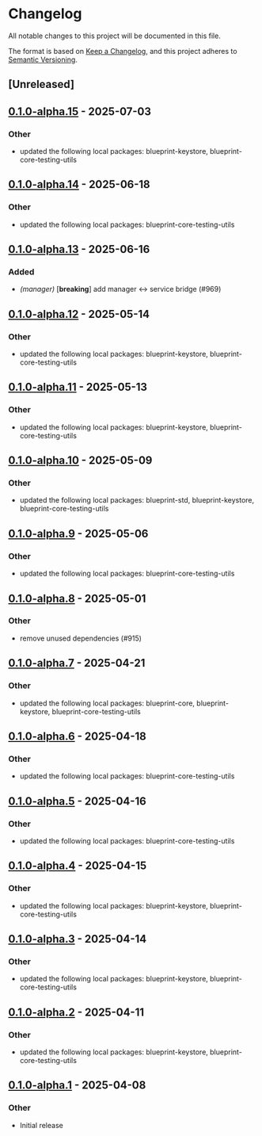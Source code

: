 # Changelog

All notable changes to this project will be documented in this file.

The format is based on [Keep a Changelog](https://keepachangelog.com/en/1.0.0/),
and this project adheres to [Semantic Versioning](https://semver.org/spec/v2.0.0.html).

## [Unreleased]

## [0.1.0-alpha.15](https://github.com/tangle-network/blueprint/compare/blueprint-chain-setup-anvil-v0.1.0-alpha.14...blueprint-chain-setup-anvil-v0.1.0-alpha.15) - 2025-07-03

### Other

- updated the following local packages: blueprint-keystore, blueprint-core-testing-utils

## [0.1.0-alpha.14](https://github.com/tangle-network/blueprint/compare/blueprint-chain-setup-anvil-v0.1.0-alpha.13...blueprint-chain-setup-anvil-v0.1.0-alpha.14) - 2025-06-18

### Other

- updated the following local packages: blueprint-core-testing-utils

## [0.1.0-alpha.13](https://github.com/tangle-network/blueprint/compare/blueprint-chain-setup-anvil-v0.1.0-alpha.12...blueprint-chain-setup-anvil-v0.1.0-alpha.13) - 2025-06-16

### Added

- *(manager)* [**breaking**] add manager <-> service bridge (#969)

## [0.1.0-alpha.12](https://github.com/tangle-network/blueprint/compare/blueprint-chain-setup-anvil-v0.1.0-alpha.11...blueprint-chain-setup-anvil-v0.1.0-alpha.12) - 2025-05-14

### Other

- updated the following local packages: blueprint-keystore, blueprint-core-testing-utils

## [0.1.0-alpha.11](https://github.com/tangle-network/blueprint/compare/blueprint-chain-setup-anvil-v0.1.0-alpha.10...blueprint-chain-setup-anvil-v0.1.0-alpha.11) - 2025-05-13

### Other

- updated the following local packages: blueprint-keystore, blueprint-core-testing-utils

## [0.1.0-alpha.10](https://github.com/tangle-network/blueprint/compare/blueprint-chain-setup-anvil-v0.1.0-alpha.9...blueprint-chain-setup-anvil-v0.1.0-alpha.10) - 2025-05-09

### Other

- updated the following local packages: blueprint-std, blueprint-keystore, blueprint-core-testing-utils

## [0.1.0-alpha.9](https://github.com/tangle-network/blueprint/compare/blueprint-chain-setup-anvil-v0.1.0-alpha.8...blueprint-chain-setup-anvil-v0.1.0-alpha.9) - 2025-05-06

### Other

- updated the following local packages: blueprint-core-testing-utils

## [0.1.0-alpha.8](https://github.com/tangle-network/blueprint/compare/blueprint-chain-setup-anvil-v0.1.0-alpha.7...blueprint-chain-setup-anvil-v0.1.0-alpha.8) - 2025-05-01

### Other

- remove unused dependencies (#915)

## [0.1.0-alpha.7](https://github.com/tangle-network/blueprint/compare/blueprint-chain-setup-anvil-v0.1.0-alpha.6...blueprint-chain-setup-anvil-v0.1.0-alpha.7) - 2025-04-21

### Other

- updated the following local packages: blueprint-core, blueprint-keystore, blueprint-core-testing-utils

## [0.1.0-alpha.6](https://github.com/tangle-network/blueprint/compare/blueprint-chain-setup-anvil-v0.1.0-alpha.5...blueprint-chain-setup-anvil-v0.1.0-alpha.6) - 2025-04-18

### Other

- updated the following local packages: blueprint-core-testing-utils

## [0.1.0-alpha.5](https://github.com/tangle-network/blueprint/compare/blueprint-chain-setup-anvil-v0.1.0-alpha.4...blueprint-chain-setup-anvil-v0.1.0-alpha.5) - 2025-04-16

### Other

- updated the following local packages: blueprint-core-testing-utils

## [0.1.0-alpha.4](https://github.com/tangle-network/blueprint/compare/blueprint-chain-setup-anvil-v0.1.0-alpha.3...blueprint-chain-setup-anvil-v0.1.0-alpha.4) - 2025-04-15

### Other

- updated the following local packages: blueprint-keystore, blueprint-core-testing-utils

## [0.1.0-alpha.3](https://github.com/tangle-network/blueprint/compare/blueprint-chain-setup-anvil-v0.1.0-alpha.2...blueprint-chain-setup-anvil-v0.1.0-alpha.3) - 2025-04-14

### Other

- updated the following local packages: blueprint-keystore, blueprint-core-testing-utils

## [0.1.0-alpha.2](https://github.com/tangle-network/blueprint/compare/blueprint-chain-setup-anvil-v0.1.0-alpha.1...blueprint-chain-setup-anvil-v0.1.0-alpha.2) - 2025-04-11

### Other

- updated the following local packages: blueprint-keystore, blueprint-core-testing-utils

## [0.1.0-alpha.1](https://github.com/tangle-network/blueprint/releases/tag/blueprint-chain-setup-anvil-v0.1.0-alpha.1) - 2025-04-08

### Other

- Initial release
